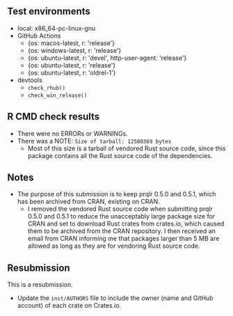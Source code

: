 ## Test environments

- local: x86_64-pc-linux-gnu
- GitHub Actions
  - {os: macos-latest,   r: 'release'}
  - {os: windows-latest, r: 'release'}
  - {os: ubuntu-latest,   r: 'devel', http-user-agent: 'release'}
  - {os: ubuntu-latest,   r: 'release'}
  - {os: ubuntu-latest,   r: 'oldrel-1'}
- devtools
  - `check_rhub()`
  - `check_win_release()`

## R CMD check results

- There were no ERRORs or WARNINGs.
- There was a NOTE: `Size of tarball: 12580369 bytes`
  - Most of this size is a tarball of vendored Rust source code,
    since this package contains all the Rust source code of the dependencies.

## Notes

- The purpose of this submission is to keep prqlr 0.5.0 and 0.5.1, which has been archived from CRAN, existing on CRAN.
  - I removed the vendored Rust source code when submitting prqlr 0.5.0 and 0.5.1 to reduce the unacceptably large package size
    for CRAN and set to download Rust crates from crates.io, which caused them to be archived from the CRAN repository.
    I then received an email from CRAN informing me that packages larger than 5 MB are allowed as long as they are for
    vendoring Rust source code.

## Resubmission

This is a resubmission.

- Update the `inst/AUTHORS` file to include the owner (name and GitHub account) of each crate on Crates.io.
